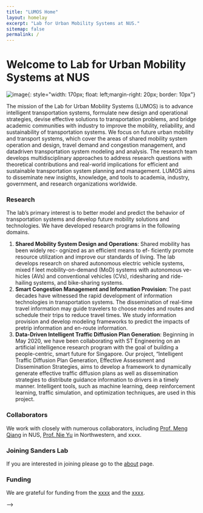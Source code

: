 ```yaml
---
title: "LUMOS Home"
layout: homelay
excerpt: "Lab for Urban Mobility Systems at NUS."
sitemap: false
permalink: /
---
```


# Welcome to Lab for Urban Mobility Systems at NUS

![image](https://s3.eu-west-1.amazonaws.com/presspage-production-content/uploads/2580/mit_report-1-103449.jpg){: style="width: 170px; float: left;margin-right: 20px; border: 10px"}

The mission of the Lab for Urban Mobility Systems (LUMOS) is to advance intelligent transportation systems, formulate new design and operational strategies, devise effective solutions to transportation problems, and bridge academic communities with industry to improve the mobility, reliability, and sustainability of transportation systems. We focus on future urban mobility and transport systems, which cover the areas of shared mobility system operation and design, travel demand and congestion management, and datadriven transportation system modeling and analysis. The research team develops multidisciplinary approaches to address research questions with theoretical contributions and real-world implications for efficient and sustainable transportation system planning and management. LUMOS aims to disseminate new insights, knowledge, and tools to academia, industry, government, and research organizations worldwide.

### Research
The lab’s primary interest is to better model and predict the behavior of transportation systems and develop future mobility solutions and technologies. We have developed research programs in the following domains.

1. **Shared Mobility System Design and Operations**: Shared mobility has been widely rec- ognized as an efficient means to ef- ficiently promote resource utilization and improve our standards of living. The lab develops research on shared autonomous electric vehicle systems, mixed f leet mobility-on-demand (MoD) systems with autonomous ve- hicles (AVs) and conventional vehicles (CVs), ridesharing and ride-hailing systems, and bike-sharing systems.
2. **Smart Congestion Management and Information Provision**: The past decades have witnessed the rapid development of information technologies in transportation systems. The dissemination of real-time travel information may guide travelers to choose modes and routes and schedule their trips to reduce travel times. We study information provision and develop modeling frameworks to predict the impacts of pretrip information and en-route information.
3. **Data-Driven Intelligent Traffic Diffusion Plan Generation**: Beginning in May 2020, we have been collaborating with ST Engineering on an artificial intelligence research program with the goal of building a people-centric, smart future for Singapore. Our project, “Intelligent Traffic Diffusion Plan Generation, Effective Assessment and Dissemination Strategies, aims to develop a framework to dynamically generate effective traffic diffusion plans as well as dissemination strategies to distribute guidance information to drivers in a timely manner. Intelligent tools, such as machine learning, deep reinforcement learning, traffic simulation, and optimization techniques, are used in this project.


### Collaborators
We work with closely with numerous collaborators, including [Prof. Meng Qiang](https://cde.nus.edu.sg/cee/staff/meng-qiang/) in NUS, [Prof. Nie Yu](https://www.mccormick.northwestern.edu/research-faculty/directory/profiles/nie-yu.html) in Northwestern, and xxxx.


### Joining Sanders Lab
If you are interested in joining please go to the [about](about) page. 

### Funding
We are grateful for funding from the [xxxx](link) and the [xxxx](link).

<!-- <!-<figure class="third">
<img src="{{ site.url }}{{ site.baseurl }}/images/logopic/Logo_NIMH.png" style="width: 200px">	<img src="{{ site.url }}{{ site.baseurl }}/images/logopic/Logo_SFARI.png" style="width: 200px">

<img src="{{ site.url }}{{ site.baseurl }}/images/logopic/Logo_ASF.jpeg" style="width: 200px"> <img src="{{ site.url }}{{ site.baseurl }}/images/logopic/Logo_BBRF.png" style="width: 200px">
</figure> -->
 -->





